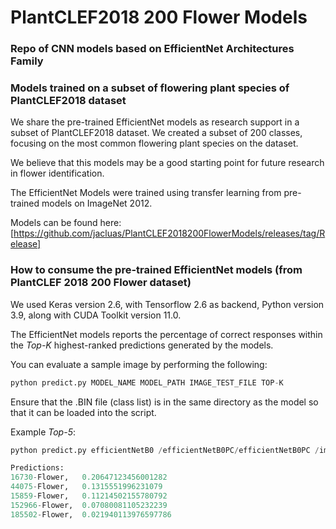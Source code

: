 # PlantCLEF2018 200 Flower Models
### Repo of CNN models based on EfficientNet Architectures Family
### Models trained on a subset of flowering plant species of PlantCLEF2018 dataset

We share the pre-trained EfficientNet models as research support in a subset of PlantCLEF2018 dataset. We created a subset of 200 classes, focusing on the most common flowering plant species on the dataset. 

We believe that this models may be a good starting point for future research in flower identification. 

The EfficientNet Models were trained using transfer learning from pre-trained models on ImageNet 2012.

Models can be found here: [https://github.com/jacluas/PlantCLEF2018200FlowerModels/releases/tag/Release]

### How to consume the pre-trained EfficientNet models (from PlantCLEF 2018 200 Flower dataset)

We used Keras version 2.6, with Tensorflow 2.6 as backend, Python version 3.9, along with CUDA Toolkit version 11.0. 

The EfficientNet models reports the percentage of correct responses within the _Top-K_ highest-ranked predictions generated by the models.

You can evaluate a sample image by performing the following:

```python
python predict.py MODEL_NAME MODEL_PATH IMAGE_TEST_FILE TOP-K
```
Ensure that the .BIN file (class list) is in the same directory as the model so that it can be loaded into the script.

Example _Top-5_:
```python
python predict.py efficientNetB0 /efficientNetB0PC/efficientNetB0PC /images/test/16730-Flower/197417.jpg -TopK 5

Predictions:
16730-Flower,	0.20647123456001282
44075-Flower,	0.1315551996231079
15859-Flower,	0.11214502155780792
152966-Flower,	0.07080081105232239
185502-Flower,	0.021940113976597786


```


